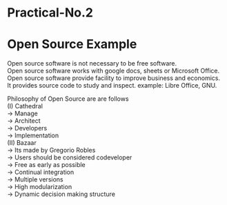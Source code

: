 # Practical-No.2
# Open Source Example
Open source software is not necessary to be free software.  
Open source software works with google docs, sheets or Microsoft Office.  
Open source software provide facility to improve business and economics.  
It provides source code to study and inspect. example: Libre Office, GNU.  

Philosophy of Open Source are are follows  
(I) Cathedral  
-> Manage  
-> Architect  
-> Developers  
-> Implementation  
(II) Bazaar  
-> Its made by Gregorio Robles  
-> Users should be considered codeveloper  
-> Free as early as possible  
-> Continual integration  
-> Multiple versions  
-> High modularization  
-> Dynamic decision making structure  
